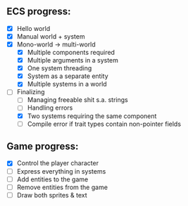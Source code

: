 ## ECS progress:

- [x] Hello world
- [x] Manual world + system
- [x] Mono-world -> multi-world
  - [x] Multiple components required
  - [x] Multiple arguments in a system
  - [x] One system threading
  - [x] System as a separate entity
  - [x] Multiple systems in a world
- [ ] Finalizing
  - [ ] Managing freeable shit s.a. strings
  - [ ] Handling errors
  - [x] Two systems requiring the same component
  - [ ] Compile error if trait types contain non-pointer fields

## Game progress:

- [x] Control the player character
- [ ] Express everything in systems
- [ ] Add entities to the game
- [ ] Remove entities from the game
- [ ] Draw both sprites & text

